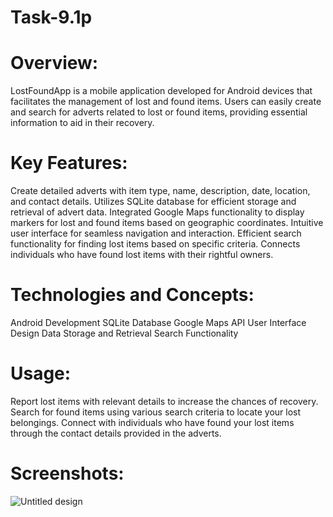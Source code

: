 # Task-9.1p

# Overview:
LostFoundApp is a mobile application developed for Android devices that facilitates the management of lost and found items. Users can easily create and search for adverts related to lost or found items, providing essential information to aid in their recovery.

# Key Features:

Create detailed adverts with item type, name, description, date, location, and contact details.
Utilizes SQLite database for efficient storage and retrieval of advert data.
Integrated Google Maps functionality to display markers for lost and found items based on geographic coordinates.
Intuitive user interface for seamless navigation and interaction.
Efficient search functionality for finding lost items based on specific criteria.
Connects individuals who have found lost items with their rightful owners.

# Technologies and Concepts:

Android Development
SQLite Database
Google Maps API
User Interface Design
Data Storage and Retrieval
Search Functionality

# Usage:

Report lost items with relevant details to increase the chances of recovery.
Search for found items using various search criteria to locate your lost belongings.
Connect with individuals who have found your lost items through the contact details provided in the adverts.

# Screenshots:

![Untitled design](https://github.com/PrabhKhinda/Task-9.1p/assets/133014455/1dc61abd-2364-4919-b20a-b8dd8bc6ddab)


